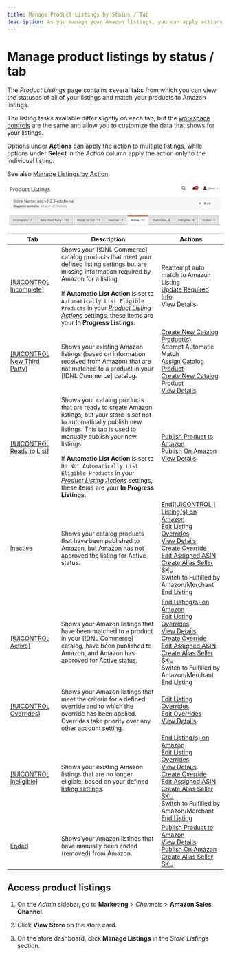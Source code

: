```yaml
---
title: Manage Product Listings by Status / Tab
description: As you manage your Amazon listings, you can apply actions to your listings according to status.
---
```


# Manage product listings by status / tab

The _Product Listings_ page contains several tabs from which you can view the statuses of all of your listings and match your products to Amazon listings.

The listing tasks available differ slightly on each tab, but the [workspace controls](./workspace-controls.md) are the same and allow you to customize the data that shows for your listings.

Options under **Actions** can apply the action to multiple listings, while options under **Select** in the _Action_ column apply the action only to the individual listing.

See also [Manage Listings by Action](./managing-listings-by-action.md).

![Product Listings tabs](assets/amazon-product-listings-tabs.png)

|Tab|Description|Actions|
|--- |--- |--- |
|[[!UICONTROL Incomplete]](./incomplete-listings.md)|Shows your [!DNL Commerce] catalog products that meet your defined listing settings but are missing information required by Amazon for a listing.<br><br>If **Automatic List Action** is set to `Automatically List Eligible Products` in your [_Product Listing Actions_](./product-listing-actions.md) settings, these items are your **In Progress Listings**.|Reattempt auto match to Amazon Listing<br>[Update Required Info](./amazon-manually-update-incomplete-listing.md)<br>[View Details](./product-listing-details.md)|
|[[!UICONTROL New Third Party]](./new-third-party-listings.md)|Shows your existing Amazon listings (based on information received from Amazon) that are not matched to a product in your [!DNL Commerce] catalog.|[Create New Catalog Product(s)](./creating-assigning-catalog-products.md)<br>Attempt Automatic Match<br>[Assign Catalog Product](./creating-assigning-catalog-products.md)<br>[Create New Catalog Product](./creating-assigning-catalog-products.md)<br>[View Details](./product-listing-details.md)|
|[[!UICONTROL Ready to List]](./ready-to-list.md)|Shows your catalog products that are ready to create Amazon listings, but your store is set not to automatically publish new listings. This tab is used to manually publish your new listings.<br><br>If **Automatic List Action** is set to `Do Not Automatically List Eligible Products` in your [_Product Listing Actions_](./product-listing-actions.md) settings, these items are your **In Progress Listings**.|[Publish Product to Amazon](./publish-listings-manually.md)<br>[Publish On Amazon](./publish-listings-manually.md)<br>[View Details](./product-listing-details.md)|
|[Inactive](./inactive-listings.md)|Shows your catalog products that have been published to Amazon, but Amazon has not approved the listing for Active status.|[End[!UICONTROL ] Listing(s) on Amazon](./end-listings-manually.md)<br>[Edit Listing Overrides](./creating-editing-overrides.md)<br>[View Details](./product-listing-details.md)<br>[Create Override](./creating-editing-overrides.md)<br>[Edit Assigned ASIN](./edit-assigned-asin.md)<br>[Create Alias Seller SKU](./create-alias-seller-sku.md#region-specific)<br>Switch to Fulfilled by Amazon/Merchant<br>[End Listing](./end-listings-manually.md)|
|[[!UICONTROL Active]](./active-listings.md)|Shows your Amazon listings that have been matched to a product in your [!DNL Commerce] catalog, have been published to Amazon, and Amazon has approved for Active status.|[End Listing(s) on Amazon](./end-listings-manually.md)<br>[Edit Listing Overrides](./creating-editing-overrides.md)<br>[View Details](./product-listing-details.md)<br>[Create Override](./creating-editing-overrides.md)<br>[Edit Assigned ASIN](./edit-assigned-asin.md)<br>[Create Alias Seller SKU](./create-alias-seller-sku.md#region-specific)<br>Switch to Fulfilled by Amazon/Merchant<br>[End Listing](./end-listings-manually.md)|
|[[!UICONTROL Overrides]](./overrides.md)|Shows your Amazon listings that meet the criteria for a defined override and to which the override has been applied. Overrides take priority over any other account setting.|[Edit Listing Overrides](./creating-editing-overrides.md)<br>[Edit Overrides](./creating-editing-overrides.md)<br>[View Details](./product-listing-details.md)|
|[[!UICONTROL Ineligible]](./ineligible-listings.md)|Shows your existing Amazon listings that are no longer eligible, based on your defined [listing settings](./listing-settings.md).|[End Listing(s) on Amazon](./end-listings-manually.md)<br>[Edit Listing Overrides](./creating-editing-overrides.md)<br>[View Details](./product-listing-details.md)<br>[Create Override](./creating-editing-overrides.md)<br>[Edit Assigned ASIN](./edit-assigned-asin.md)<br>[Create Alias Seller SKU](./create-alias-seller-sku.md#region-specific)<br>Switch to Fulfilled by Amazon/Merchant<br>[End Listing](./end-listings-manually.md)|
|[Ended](./ended-listings.md)|Shows your Amazon listings that have manually been ended (removed) from Amazon.|[Publish Product to Amazon](./publish-listings-manually.md)<br>[View Details](./product-listing-details.md)<br>[Publish On Amazon](./publish-listings-manually.md)<br>[Create Alias Seller SKU](./create-alias-seller-sku.md#region-specific)|

## Access product listings

1. On the _Admin_ sidebar, go to **Marketing** > _Channels_ > **Amazon Sales Channel**.

1. Click **View Store** on the store card.

1. On the store dashboard, click **Manage Listings** in the _Store Listings_ section.

